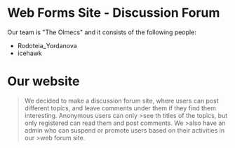 # Web Forms Site - Discussion Forum

Our team is "The Olmecs" and it consists of the following people:

  - Rodoteia_Yordanova
  - icehawk

# Our website
> We decided to make a discussion forum site, where users can post different topics,
> and leave comments under them if they find them interesting. Anonymous users can only >see th titles of the topics, but only registered can read them and post comments. We >also have an admin who can suspend or promote users based on their activities in our >web forum site.
